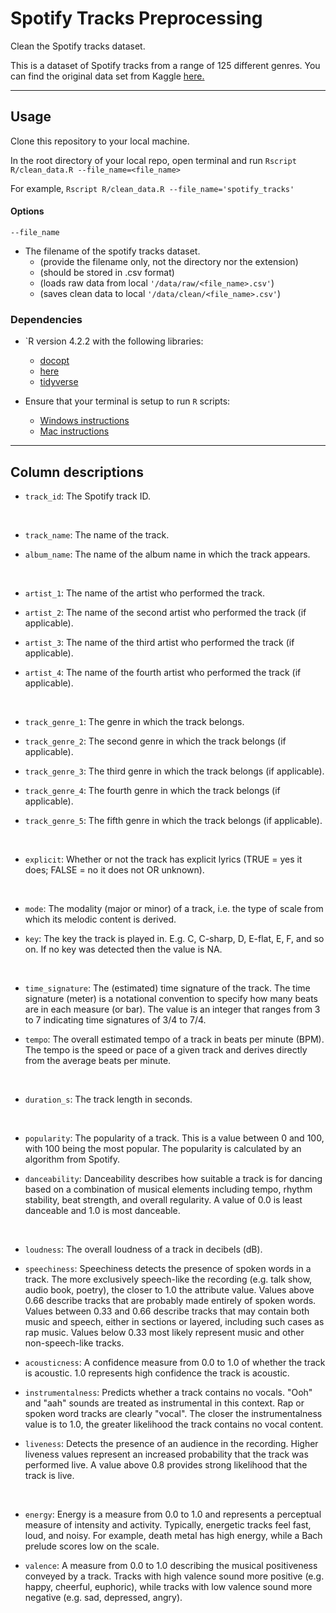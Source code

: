 # Spotify Tracks Preprocessing

Clean the Spotify tracks dataset.

This is a dataset of Spotify tracks from a range of 125 different genres. You can find the original data set from Kaggle [here.](https://www.kaggle.com/datasets/maharshipandya/-spotify-tracks-dataset)
 

<hr>

## Usage
 
 Clone this repository to your local machine.
 
 In the root directory of your local repo, open terminal and run `Rscript R/clean_data.R --file_name=<file_name>`
 
 For example, `Rscript R/clean_data.R --file_name='spotify_tracks'`
 
#### Options
`--file_name` 
- The filename of the spotify tracks dataset.
  - (provide the filename only, not the directory nor the extension)
  - (should be stored in .csv format)
  - (loads raw data from local `'/data/raw/<file_name>.csv'`)
  - (saves clean data to local `'/data/clean/<file_name>.csv'`)

  
 ### Dependencies
- `R version 4.2.2 with the following libraries:
   - [docopt](https://github.com/docopt/docopt.R)
   - [here](https://here.r-lib.org/)
   - [tidyverse](https://www.tidyverse.org/)
 
 - Ensure that your terminal is setup to run `R` scripts:
   - [Windows instructions](https://stackoverflow.com/questions/38456144/rscript-command-not-found#:~:text=R%20script%20through%20Windows%20command%20prompt)
   - [Mac instructions](https://stackoverflow.com/questions/38456144/rscript-command-not-found#:~:text=but%20use%20a-,mac,-%2C%20)
   
 <hr>
   
## Column descriptions
   
   
- `track_id`: The Spotify track ID.


<br>


- `track_name`: The name of the track.

- `album_name`: The name of the album name in which the track appears.


<br>


- `artist_1`: The name of the artist who performed the track.

 - `artist_2`: The name of the second artist who performed the track (if applicable).

 - `artist_3`: The name of the third artist who performed the track (if applicable).

 - `artist_4`: The name of the fourth artist who performed the track (if applicable).


<br>


- `track_genre_1`: The genre in which the track belongs.

 - `track_genre_2`: The second genre in which the track belongs (if applicable).

 - `track_genre_3`: The third genre in which the track belongs (if applicable).

 - `track_genre_4`: The fourth genre in which the track belongs (if applicable).

 - `track_genre_5`: The fifth genre in which the track belongs (if applicable).


<br>


- `explicit`: Whether or not the track has explicit lyrics (TRUE = yes it does; FALSE = no it does not OR unknown).


<br>


- `mode`: The modality (major or minor) of a track, i.e. the type of scale from which its melodic content is derived. 

- `key`: The key the track is played in. E.g. C, C-sharp, D, E-flat, E, F, and so on. If no key was detected then the value is NA.


<br>


- `time_signature`: The (estimated) time signature of the track. The time signature (meter) is a notational convention to specify how many beats are in each measure (or bar). The value is an integer that ranges from 3 to 7 indicating time signatures of 3/4 to 7/4.

- `tempo`: The overall estimated tempo of a track in beats per minute (BPM). The tempo is the speed or pace of a given track and derives directly from the average beats per minute.


<br>

- `duration_s`: The track length in seconds.


<br>

- `popularity`: The popularity of a track. This is a value between 0 and 100, with 100 being the most popular. The popularity is calculated by an algorithm from Spotify.

- `danceability`: Danceability describes how suitable a track is for dancing based on a combination of musical elements including tempo, rhythm stability, beat strength, and overall regularity. A value of 0.0 is least danceable and 1.0 is most danceable.


<br>


- `loudness`: The overall loudness of a track in decibels (dB).

- `speechiness`: Speechiness detects the presence of spoken words in a track. The more exclusively speech-like the recording (e.g. talk show, audio book, poetry), the closer to 1.0 the attribute value. Values above 0.66 describe tracks that are probably made entirely of spoken words. Values between 0.33 and 0.66 describe tracks that may contain both music and speech, either in sections or layered, including such cases as rap music. Values below 0.33 most likely represent music and other non-speech-like tracks.

- `acousticness`: A confidence measure from 0.0 to 1.0 of whether the track is acoustic. 1.0 represents high confidence the track is acoustic.

- `instrumentalness`: Predicts whether a track contains no vocals. "Ooh" and "aah" sounds are treated as instrumental in this context. Rap or spoken word tracks are clearly "vocal". The closer the instrumentalness value is to 1.0, the greater likelihood the track contains no vocal content.

- `liveness`: Detects the presence of an audience in the recording. Higher liveness values represent an increased probability that the track was performed live. A value above 0.8 provides strong likelihood that the track is live.



<br>

- `energy`: Energy is a measure from 0.0 to 1.0 and represents a perceptual measure of intensity and activity. Typically, energetic tracks feel fast, loud, and noisy. For example, death metal has high energy, while a Bach prelude scores low on the scale.

- `valence`: A measure from 0.0 to 1.0 describing the musical positiveness conveyed by a track. Tracks with high valence sound more positive (e.g. happy, cheerful, euphoric), while tracks with low valence sound more negative (e.g. sad, depressed, angry).


                            
                            
